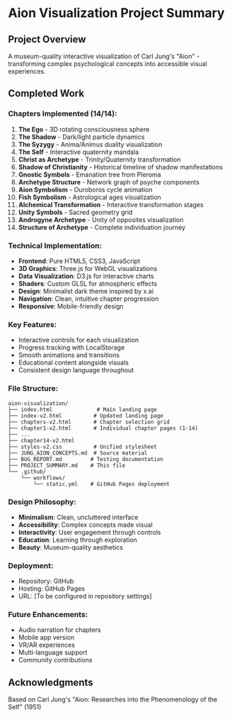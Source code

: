 # Aion Visualization Project Summary

## Project Overview
A museum-quality interactive visualization of Carl Jung's "Aion" - transforming complex psychological concepts into accessible visual experiences.

## Completed Work

### Chapters Implemented (14/14):
1. **The Ego** - 3D rotating consciousness sphere
2. **The Shadow** - Dark/light particle dynamics
3. **The Syzygy** - Anima/Animus duality visualization
4. **The Self** - Interactive quaternity mandala
5. **Christ as Archetype** - Trinity/Quaternity transformation
6. **Shadow of Christianity** - Historical timeline of shadow manifestations
7. **Gnostic Symbols** - Emanation tree from Pleroma
8. **Archetype Structure** - Network graph of psyche components
9. **Aion Symbolism** - Ouroboros cycle animation
10. **Fish Symbolism** - Astrological ages visualization
11. **Alchemical Transformation** - Interactive transformation stages
12. **Unity Symbols** - Sacred geometry grid
13. **Androgyne Archetype** - Unity of opposites visualization
14. **Structure of Archetype** - Complete individuation journey

### Technical Implementation:
- **Frontend**: Pure HTML5, CSS3, JavaScript
- **3D Graphics**: Three.js for WebGL visualizations
- **Data Visualization**: D3.js for interactive charts
- **Shaders**: Custom GLSL for atmospheric effects
- **Design**: Minimalist dark theme inspired by x.ai
- **Navigation**: Clean, intuitive chapter progression
- **Responsive**: Mobile-friendly design

### Key Features:
- Interactive controls for each visualization
- Progress tracking with LocalStorage
- Smooth animations and transitions
- Educational content alongside visuals
- Consistent design language throughout

### File Structure:
```
aion-visualization/
├── index.html              # Main landing page
├── index-v2.html          # Updated landing page
├── chapters-v2.html       # Chapter selection grid
├── chapter1-v2.html       # Individual chapter pages (1-14)
├── ...
├── chapter14-v2.html
├── styles-v2.css          # Unified stylesheet
├── JUNG_AION_CONCEPTS.md  # Source material
├── BUG_REPORT.md         # Testing documentation
├── PROJECT_SUMMARY.md    # This file
└── .github/
    └── workflows/
        └── static.yml    # GitHub Pages deployment

```

### Design Philosophy:
- **Minimalism**: Clean, uncluttered interface
- **Accessibility**: Complex concepts made visual
- **Interactivity**: User engagement through controls
- **Education**: Learning through exploration
- **Beauty**: Museum-quality aesthetics

### Deployment:
- Repository: GitHub
- Hosting: GitHub Pages
- URL: [To be configured in repository settings]

### Future Enhancements:
- Audio narration for chapters
- Mobile app version
- VR/AR experiences
- Multi-language support
- Community contributions

## Acknowledgments
Based on Carl Jung's "Aion: Researches into the Phenomenology of the Self" (1951)